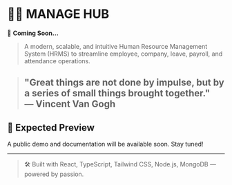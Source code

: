 # 🧑‍💼 MANAGE HUB

🚧 **Coming Soon...**
> A modern, scalable, and intuitive Human Resource Management System (HRMS) to streamline employee, company, leave, payroll, and attendance operations.

> "Great things are not done by impulse, but by a series of small things brought together."  
> — Vincent Van Gogh
> ---

## 📅 Expected Preview

A public demo and documentation will be available soon. Stay tuned!

---

> 🛠 Built with React, TypeScript, Tailwind CSS, Node.js, MongoDB — powered by passion.
